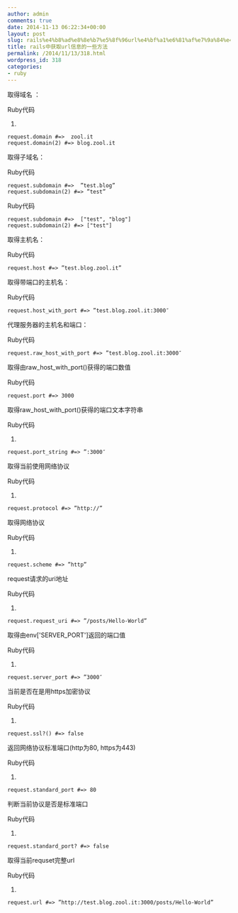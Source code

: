 ```yaml
---
author: admin
comments: true
date: 2014-11-13 06:22:34+00:00
layout: post
slug: rails%e4%b8%ad%e8%8e%b7%e5%8f%96url%e4%bf%a1%e6%81%af%e7%9a%84%e4%b8%80%e4%ba%9b%e6%96%b9%e6%b3%95
title: rails中获取url信息的一些方法
permalink: /2014/11/13/318.html
wordpress_id: 318
categories:
- ruby
---
```


取得域名 ：








Ruby代码








	
  1. 

    
    request.domain #=>  zool.it 
    request.domain(2) #=> blog.zool.it








取得子域名：








Ruby代码






    
    request.subdomain #=>  ”test.blog” 
    request.subdomain(2) #=> ”test”





















Ruby代码






    
    request.subdomain #=>  ["test", "blog"] 
    request.subdomain(2) #=> ["test"]













取得主机名：








Ruby代码






    
    request.host #=> ”test.blog.zool.it”













取得带端口的主机名：





Ruby代码






    
    request.host_with_port #=> ”test.blog.zool.it:3000″








代理服务器的主机名和端口：





Ruby代码






    
    request.raw_host_with_port #=> ”test.blog.zool.it:3000″








取得由raw_host_with_port()获得的端口数值





Ruby代码






    
    request.port #=> 3000










取得raw_host_with_port()获得的端口文本字符串








Ruby代码








	
  1. 

    
    request.port_string #=> ”:3000″








取得当前使用网络协议








Ruby代码








	
  1. 

    
    request.protocol #=> ”http://”








取得网络协议








Ruby代码








	
  1. 

    
    request.scheme #=> ”http”








request请求的uri地址








Ruby代码








	
  1. 

    
    request.request_uri #=> ”/posts/Hello-World”








取得由env['SERVER_PORT']返回的端口值








Ruby代码








	
  1. 

    
    request.server_port #=> ”3000″








当前是否在是用https加密协议








Ruby代码








	
  1. 

    
    request.ssl?() #=> false








返回网络协议标准端口(http为80, https为443)








Ruby代码








	
  1. 

    
    request.standard_port #=> 80








判断当前协议是否是标准端口








Ruby代码








	
  1. 

    
    request.standard_port? #=> false








取得当前requset完整url








Ruby代码








	
  1. 

    
    request.url #=> ”http://test.blog.zool.it:3000/posts/Hello-World”






